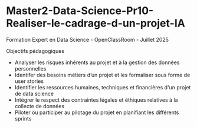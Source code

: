 # Master2-Data-Science-Pr10-Realiser-le-cadrage-d-un-projet-IA

Formation Expert en Data Science - OpenClassRoom - Juillet 2025

Objectifs pédagogiques
- Analyser les risques inhérents au projet et à la gestion des données personnelles
- Identifer des besoins métiers d’un projet et les formaliser sous forme de user stories
- Identifier les ressources humaines, techniques et financières d'un projet de data science
- Intégrer le respect des contraintes légales et éthiques relatives à la collecte de données
- Piloter ou participer au pilotage du projet en planifiant les différents sprints
